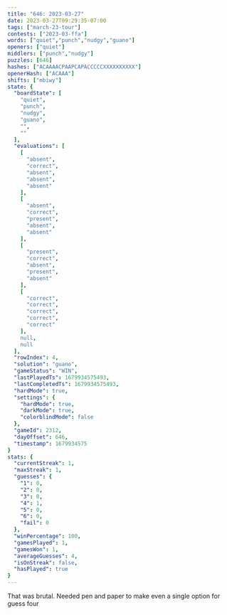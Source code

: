 ```yaml
---
title: "646: 2023-03-27"
date: 2023-03-27T09:29:35-07:00
tags: ["march-23-tour"]
contests: ["2023-03-ffa"]
words: ["quiet","punch","nudgy","guano"]
openers: ["quiet"]
middlers: ["punch","nudgy"]
puzzles: [646]
hashes: ["ACAAAACPAAPCAPACCCCCXXXXXXXXXX"]
openerHash: ["ACAAA"]
shifts: ["mbiwy"]
state: {
  "boardState": [
    "quiet",
    "punch",
    "nudgy",
    "guano",
    "",
    ""
  ],
  "evaluations": [
    [
      "absent",
      "correct",
      "absent",
      "absent",
      "absent"
    ],
    [
      "absent",
      "correct",
      "present",
      "absent",
      "absent"
    ],
    [
      "present",
      "correct",
      "absent",
      "present",
      "absent"
    ],
    [
      "correct",
      "correct",
      "correct",
      "correct",
      "correct"
    ],
    null,
    null
  ],
  "rowIndex": 4,
  "solution": "guano",
  "gameStatus": "WIN",
  "lastPlayedTs": 1679934575493,
  "lastCompletedTs": 1679934575493,
  "hardMode": true,
  "settings": {
    "hardMode": true,
    "darkMode": true,
    "colorblindMode": false
  },
  "gameId": 2312,
  "dayOffset": 646,
  "timestamp": 1679934575
}
stats: {
  "currentStreak": 1,
  "maxStreak": 1,
  "guesses": {
    "1": 0,
    "2": 0,
    "3": 0,
    "4": 1,
    "5": 0,
    "6": 0,
    "fail": 0
  },
  "winPercentage": 100,
  "gamesPlayed": 1,
  "gamesWon": 1,
  "averageGuesses": 4,
  "isOnStreak": false,
  "hasPlayed": true
}
---
```

<!-- more -->
That was brutal. Needed pen and paper to make even a single option for guess four
